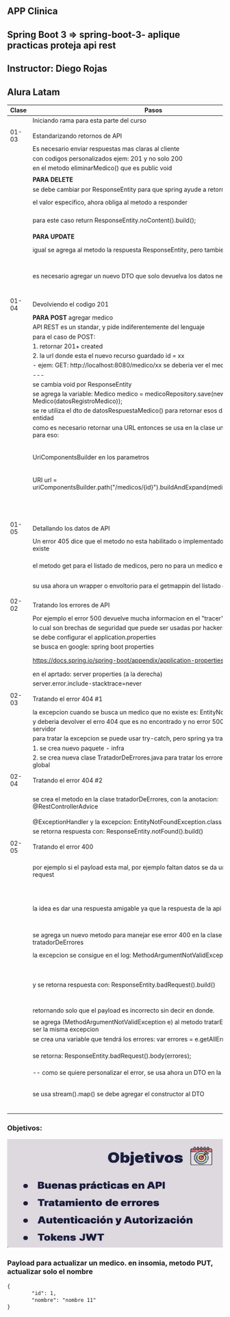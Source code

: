 ## APP Clinica
## Spring Boot 3 => spring-boot-3- aplique practicas proteja api rest
## Instructor: Diego Rojas
## Alura Latam

| Clase | Pasos                                                                                                | Errores/Observación                                               |
|-------|------------------------------------------------------------------------------------------------------|-------------------------------------------------------------------|
|       | Iniciando rama para esta parte del curso                                                             |                                                                   |
|       |                                                                                                      |                                                                   |
| 01-03 | Estandarizando retornos de API                                                                       |                                                                   |
|       | Es necesario enviar respuestas mas claras al cliente                                                 |                                                                   |
|       | con codigos personalizados ejem: 201 y no solo 200                                                   |                                                                   |
|       | en el metodo eliminarMedico() que es public void                                                     |                                                                   |
|       |                                                                                                      |                                                                   |
|       | **PARA DELETE**                                                                                      |                                                                   |
|       | se debe cambiar por ResponseEntity para que spring ayude a retornar                                  |                                                                   |
|       | el valor especifico, ahora obliga al metodo a responder                                              | ahora tenemos esta respuesta:                                     |
|       | para este caso return ResponseEntity.noContent().build();                                            | ![img_1.png](img_1.png)                                           |
|       |                                                                                                      |                                                                   |
|       | **PARA UPDATE**                                                                                      |                                                                   |
|       | igual se agrega al metodo la respuesta ResponseEntity, pero tambien                                  | ahora da respuesta 200 ok + info                                  |
|       | es necesario agregar un nuevo DTO que solo devuelva los datos necesarios                             | ![img_2.png](img_2.png)                                           |
|       |                                                                                                      |                                                                   |
| 01-04 | Devolviendo el codigo 201                                                                            |                                                                   |
|       | **PARA POST**  agregar medico                                                                        |                                                                   |
|       | API REST es un standar, y pide indiferentemente del lenguaje                                         |                                                                   |
|       | para el caso de POST:                                                                                |                                                                   |
|       | 1. retornar  201+ created                                                                            |                                                                   |
|       | 2. la url donde esta el nuevo recurso guardado  id = xx                                              |                                                                   |
|       | - ejem: GET: http://localhost:8080/medico/xx   se deberia ver el medico                              |                                                                   |
|       | ---                                                                                                  |                                                                   |
|       | se cambia void por ResponseEntity                                                                    |                                                                   |
|       | se agrega la variable: Medico medico = medicoRepository.save(new Medico(datosRegistroMedico));       |                                                                   |
|       | se re utiliza el dto de datosRespuestaMedico() para retornar esos datos y no la entidad              |                                                                   |
|       | como es necesario retornar una URL entonces se usa en la clase un helper de spring para eso:         | nuevo id agregado:                                                |
|       | UriComponentsBuilder en los parametros                                                               | ![img_3.png](img_3.png)                                           |
|       | URI url = uriComponentsBuilder.path("/medicos/{id}").buildAndExpand(medico.getId()).toUri();         | en el header devuelve la url:                                     |
|       |                                                                                                      | ![img_4.png](img_4.png)                                           |
| 01-05 | Detallando los datos de API                                                                          |                                                                   |
|       | Un error 405 dice que el metodo no esta habilitado o implementado, en nuestro caso existe            | esto daba error  de proxy. buscando con la ia                     |
|       | el metodo get para el listado de medicos, pero no para un medico en especifico                       | me dice que falta: @Transactional(readOnly = true)                |
|       | su usa ahora un wrapper o envoltorio para el getmappin del listado de medicos                        | en el metodo. agregado y ahora si funciona.                       |
|       |                                                                                                      |                                                                   |
| 02-02 | Tratando los errores de API                                                                          |                                                                   |
|       | Por ejemplo el error 500 devuelve mucha informacion en el "tracer", info sensible                    |                                                                   |
|       | lo cual son brechas de seguridad que puede ser usadas por hackers                                    |                                                                   |
|       | se debe configurar el application.properties                                                         |                                                                   |
|       | se busca en google: spring boot properties                                                           |                                                                   |
|       | https://docs.spring.io/spring-boot/appendix/application-properties/index.html                        | ![img_5.png](img_5.png)                                           |
|       | en el aprtado: server properties (a la derecha)                                                      |                                                                   |
|       | server.error.include-stacktrace=never                                                                |                                                                   |
|       |                                                                                                      |                                                                   |
| 02-03 | Tratando el error 404 #1                                                                             |                                                                   |
|       | la excepcion cuando se busca un medico que no existe es: EntityNotFoundException                     |                                                                   |
|       | y deberia devolver el erro 404 que es no encontrado y no error 500 que es de servidor                |                                                                   |
|       | para tratar la excepcion se puede usar try-catch, pero spring ya trae un opcion                      |                                                                   |
|       | 1. se crea nuevo paquete - infra                                                                     |                                                                   |
|       | 2. se crea nueva clase TratadorDeErrores.java  para tratar los errores de manera global              |                                                                   |
|       |                                                                                                      |                                                                   |
| 02-04 | Tratando el error 404 #2                                                                             |                                                                   |
|       | se crea el metodo en la clase tratadorDeErrores, con la anotacion:  @RestControllerAdvice            | ![img_6.png](img_6.png)                                           |
|       | @ExceptionHandler y la excepcion: EntityNotFoundException.class                                      |                                                                   |
|       | se retorna respuesta con: ResponseEntity.notFound().build()                                          |                                                                   |
|       |                                                                                                      |                                                                   |
| 02-05 | Tratando el error 400                                                                                |                                                                   |
|       | por ejemplo si el payload esta mal, por ejemplo faltan datos se da un error de bad request           | por ejemplo aqui se intenta agregar un medico sin nombre y correo |
|       | la idea es dar una respuesta amigable ya que la respuesta de la api es compleja:                     | ![img_7.png](img_7.png)                                           |
|       | se agrega un nuevo metodo para manejar ese error 400 en la clase tratadorDeErrores                   |                                                                   |
|       | la excepcion se consigue en el log: MethodArgumentNotValidException                                  | ahora retorna sin datos el error:                                 |
|       | y se retorna respuesta con: ResponseEntity.badRequest().build()                                      | ![img_8.png](img_8.png)                                           |
|       | retornando solo que el payload es incorrecto sin decir en donde.                                     |                                                                   |
|       |                                                                                                      |                                                                   |
|       | se agrega (MethodArgumentNotValidException e) al metodo tratarError400() debe ser la misma excepcion |                                                                   |
|       | se crea una variable que tendrá los errores: var errores = e.getAllErrors()                          |                                                                   |
|       | se retorna: ResponseEntity.badRequest().body(errores);                                               | sigue saliendo una lista extensa del detalle del error            |
|       | -- como se quiere personalizar el error, se usa ahora un DTO en la misma clase                       |                                                                   |
|       | se usa stream().map() se debe agregar el constructor al DTO                                          | ![img_9.png](img_9.png)                                           |
|       |                                                                                                      |                                                                   |


### Objetivos:

![img.png](img.png)


### Payload para actualizar un medico. en insomia, metodo PUT, actualizar solo el nombre

    {
			"id": 1,
			"nombre": "nombre 11"
    }

